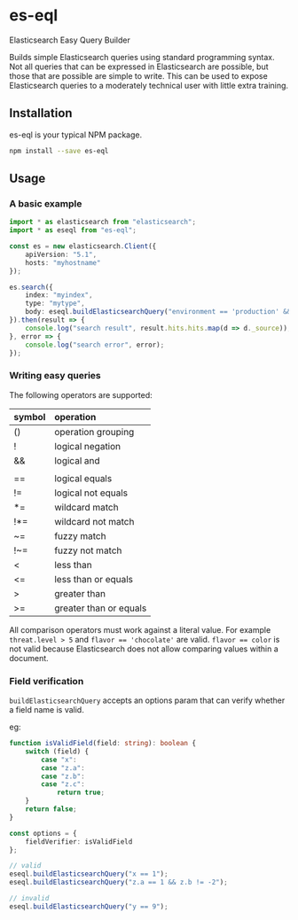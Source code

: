 # es-eql
Elasticsearch Easy Query Builder

Builds simple Elasticsearch queries using standard programming syntax.  Not all queries that can be expressed in Elasticsearch are possible, but those that are possible are simple to write.  This can be used to expose Elasticsearch queries to a moderately technical user with little extra training.

## Installation

es-eql is your typical NPM package.

```bash
npm install --save es-eql
```

## Usage

### A basic example

```typescript
import * as elasticsearch from "elasticsearch";
import * as eseql from "es-eql";

const es = new elasticsearch.Client({
    apiVersion: "5.1",
    hosts: "myhostname"
});

es.search({
    index: "myindex",
    type: "mytype",
    body: eseql.buildElasticsearchQuery("environment == 'production' && (tag == 'http' || tag == 'ftp')")
}).then(result => {
    console.log("search result", result.hits.hits.map(d => d._source));
}, error => {
    console.log("search error", error);
});
```

### Writing easy queries

The following operators are supported:

| symbol | operation             |
|:-------|:----------------------|
| ()     | operation grouping    |
| !      | logical negation      |
| &&     | logical and           |
| ||     | logical or            |
| ==     | logical equals        |
| !=     | logical not equals    |
| *=     | wildcard match        |
| !*=    | wildcard not match    |
| ~=     | fuzzy match           |
| !~=    | fuzzy not match       |
| <      | less than             |
| <=     | less than or equals   |
| >      | greater than          |
| >=     | greater than or equals|

All comparison operators must work against a literal value.  For example `threat.level > 5` and `flavor == 'chocolate'` are valid.  `flavor == color` is not valid because Elasticsearch does not allow comparing values within a document.

### Field verification

`buildElasticsearchQuery` accepts an options param that can verify whether a field name is valid.

eg:

```typescript
function isValidField(field: string): boolean {
    switch (field) {
        case "x":
        case "z.a":
        case "z.b":
        case "z.c":
            return true;
    }
    return false;
}

const options = {
    fieldVerifier: isValidField
};

// valid
eseql.buildElasticsearchQuery("x == 1");    
eseql.buildElasticsearchQuery("z.a == 1 && z.b != -2");

// invalid
eseql.buildElasticsearchQuery("y == 9");

```
